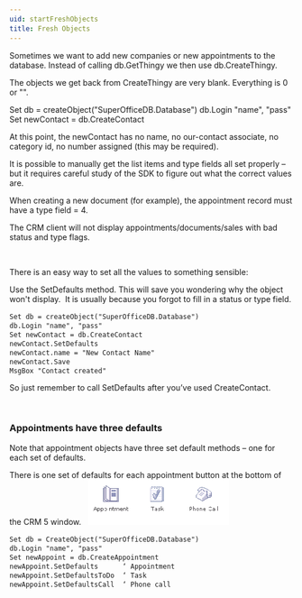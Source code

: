 ```yaml
---
uid: startFreshObjects
title: Fresh Objects
---
```


Sometimes we want to add new companies or new appointments to the database. Instead of calling db.GetThingy we then use db.CreateThingy.

The objects we get back from CreateThingy are very blank. Everything is 0 or "".

Set db = createObject("SuperOfficeDB.Database")
db.Login "name", "pass"
Set newContact = db.CreateContact

At this point, the newContact has no name, no our-contact associate, no category id, no number assigned (this may be required).

It is possible to manually get the list items and type fields all set properly – but it requires careful study of the SDK to figure out what the correct values are.

When creating a new document (for example), the appointment record must have a type field = 4.

The CRM client will not display appointments/documents/sales with bad status and type flags.

 

There is an easy way to set all the values to something sensible:

Use the <see cref="SOContact.SetDefaults">SetDefaults</see> method. This will save you wondering why the object won't display.  It is usually because you forgot to fill in a status or type field.

```
Set db = createObject("SuperOfficeDB.Database")
db.Login "name", "pass"
Set newContact = db.CreateContact
newContact.SetDefaults
newContact.name = "New Contact Name"
newContact.Save
MsgBox "Contact created"
```

So just remember to call SetDefaults after you’ve used CreateContact.

 

### Appointments have three defaults

Note that appointment objects have three set default methods – one for each set of defaults.

There is one set of defaults for each appointment button at the bottom of the CRM 5 window.
 
![](../images/toolbar-appointment.gif)

```
Set db = CreateObject("SuperOfficeDB.Database")
db.Login "name", "pass"
Set newAppoint = db.CreateAppointment
newAppoint.SetDefaults      ‘ Appointment
newAppoint.SetDefaultsToDo  ‘ Task
newAppoint.SetDefaultsCall  ‘ Phone call
```
